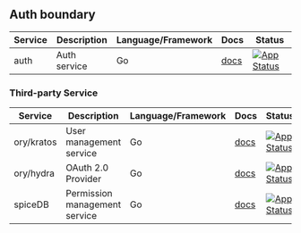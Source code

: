 ## Auth boundary

| Service | Description      | Language/Framework | Docs                     | Status                                                                                                                        |
|---------|------------------|--------------------|--------------------------|-------------------------------------------------------------------------------------------------------------------------------|
| auth    | Auth service     | Go                 | [docs](./auth/README.md) | [![App Status](https://argo.shortlink.best/api/badge?name=auth&revision=true)](https://argo.shortlink.best/applications/auth) |


### Third-party Service

| Service    | Description                   | Language/Framework | Docs                                    | Status                                                                                                                        |
|------------|-------------------------------|--------------------|-----------------------------------------|-------------------------------------------------------------------------------------------------------------------------------|
| ory/kratos | User management service       | Go                 | [docs](https://www.ory.sh/kratos/docs/) | [![App Status](https://argo.shortlink.best/api/badge?name=auth&revision=true)](https://argo.shortlink.best/applications/auth) |          
| ory/hydra  | OAuth 2.0 Provider            | Go                 | [docs](https://www.ory.sh/keto/docs/)   | [![App Status](https://argo.shortlink.best/api/badge?name=auth&revision=true)](https://argo.shortlink.best/applications/auth) |          
| spiceDB    | Permission management service | Go                 | [docs](https://authzed.com/docs)        | [![App Status](https://argo.shortlink.best/api/badge?name=auth&revision=true)](https://argo.shortlink.best/applications/auth) |
